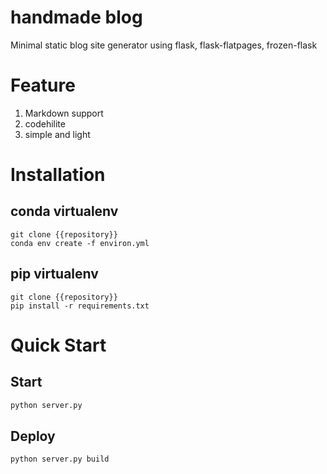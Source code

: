 <h1>handmade blog</h1>  

Minimal static blog site generator using flask, flask-flatpages, frozen-flask  

<h1>Feature</h1>  

1. Markdown support  
2. codehilite  
3. simple and light  

<h1>Installation</h1>  

<h2>conda virtualenv</h2>  

```conda
git clone {{repository}}  
conda env create -f environ.yml
```  

<h2>pip virtualenv</h2>  

```conda
git clone {{repository}}  
pip install -r requirements.txt
```

<h1>Quick Start</h1>

<h2>Start</h2>  

```python
python server.py
```

<h2>Deploy</h2>  

```python 
python server.py build
```
